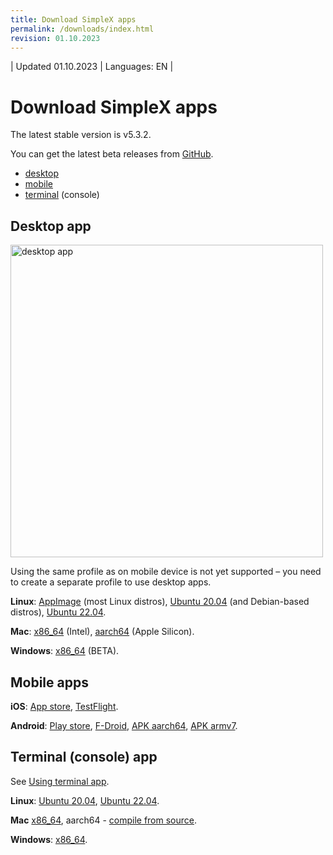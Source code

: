 ```yaml
---
title: Download SimpleX apps
permalink: /downloads/index.html
revision: 01.10.2023
---
```


| Updated 01.10.2023 | Languages: EN |
# Download SimpleX apps

The latest stable version is v5.3.2.

You can get the latest beta releases from [GitHub](https://github.com/simplex-chat/simplex-chat/releases).

- [desktop](#desktop-app)
- [mobile](#mobile-apps)
- [terminal](#terminal-console-app) (console)

## Desktop app

<img src="/docs/images/simplex-desktop-light.png" alt="desktop app" width=500>

Using the same profile as on mobile device is not yet supported – you need to create a separate profile to use desktop apps.

**Linux**: [AppImage](https://github.com/simplex-chat/simplex-chat/releases/download/v5.3.2/simplex-desktop-x86_64.AppImage) (most Linux distros), [Ubuntu 20.04](https://github.com/simplex-chat/simplex-chat/releases/download/v5.3.2/simplex-desktop-ubuntu-20_04-x86_64.deb) (and Debian-based distros), [Ubuntu 22.04](https://github.com/simplex-chat/simplex-chat/releases/download/v5.3.2/simplex-desktop-ubuntu-22_04-x86_64.deb).

**Mac**: [x86_64](https://github.com/simplex-chat/simplex-chat/releases/download/v5.3.2/simplex-desktop-macos-x86_64.dmg) (Intel), [aarch64](https://github.com/simplex-chat/simplex-chat/releases/download/v5.3.1/simplex-desktop-macos-aarch64.dmg) (Apple Silicon).

**Windows**: [x86_64](https://github.com/simplex-chat/simplex-chat/releases/download/v5.4.0-beta.3/simplex-desktop-windows-x86-64.msi) (BETA).

## Mobile apps

**iOS**: [App store](https://apps.apple.com/us/app/simplex-chat/id1605771084), [TestFlight](https://testflight.apple.com/join/DWuT2LQu).

**Android**: [Play store](https://play.google.com/store/apps/details?id=chat.simplex.app), [F-Droid](https://simplex.chat/fdroid/), [APK aarch64](https://github.com/simplex-chat/simplex-chat/releases/download/v5.3.2/simplex.apk), [APK armv7](https://github.com/simplex-chat/simplex-chat/releases/download/v5.3.2/simplex-armv7a.apk).

## Terminal (console) app

See [Using terminal app](/docs/CLI.md).

**Linux**: [Ubuntu 20.04](https://github.com/simplex-chat/simplex-chat/releases/download/v5.3.2/simplex-chat-ubuntu-20_04-x86-64), [Ubuntu 22.04](https://github.com/simplex-chat/simplex-chat/releases/download/v5.3.2/simplex-chat-ubuntu-22_04-x86-64).

**Mac** [x86_64](https://github.com/simplex-chat/simplex-chat/releases/download/v5.3.2/simplex-chat-macos-x86-64), aarch64 - [compile from source](./CLI.md#).

**Windows**: [x86_64](https://github.com/simplex-chat/simplex-chat/releases/download/v5.3.2/simplex-chat-windows-x86-64).
